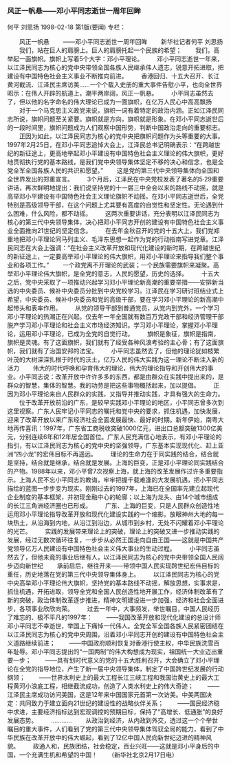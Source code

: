 ### 风正一帆悬——邓小平同志逝世一周年回眸
何平  刘思扬
1998-02-18
第1版(要闻)
专栏：

　　风正一帆悬
　　——邓小平同志逝世一周年回眸
　　新华社记者何平  刘思扬
　　我们，站在巨人的肩膀上。巨人的肩膀托起一个民族的希望；
　　我们，高举起一面旗帜。旗帜上写着5个大字：邓小平理论。
　　邓小平同志逝世一年来，以江泽民同志为核心的党中央带领全国各族人民继承伟人遗志，锐意开拓进取，把建设有中国特色社会主义事业不断推向前进。
　　香港回归、十五大召开、长江黄河截流、江泽民主席访美……一个个载入史册的重大事件告慰小平，也向全世界昭示：在伟人开辟的航道上，潮平两岸阔，风正一帆悬。
　　小平同志虽然去了，但以他的名字命名的伟大理论已成为一面旗帜，在亿万人民心中高高飘扬
　　对于一个马克思主义政党来说，旗帜一词有着特定的政治内涵。正如江泽民同志所说，旗帜问题至关紧要。旗帜就是方向，旗帜就是形象。在邓小平同志逝世后的一段时间里，旗帜问题成为人们观察中国形势，判断中国政治走向的重要标志。
　　正因为如此，以江泽民同志为核心的党中央把旗帜问题作为头等重要的大事。1997年2月25日，在邓小平同志追悼大会上，江泽民总书记明确表示：“在跨越世纪的新征途上，更高地举起邓小平建设有中国特色社会主义理论的伟大旗帜，更好地贯彻执行党的基本路线，是我们党中央领导集体坚定不移的决心和信念，也是全党全军全国各族人民的共识和愿望。”
　　这是党的第三代中央领导集体向全国和全世界发出的郑重宣言。
　　3个月后，江泽民在中央党校发表了著名的5·29重要讲话，再次鲜明地提出：我们说坚持党的十一届三中全会以来的路线不动摇，就是高举邓小平建设有中国特色社会主义理论旗帜不动摇。在邓小平同志逝世后，全党特别是高级领导干部，在这个问题上尤其要有高度的自觉性和坚定性。无论遇到什么困难，什么风险，都不动摇。
　　这两次重要讲话，充分表明以江泽民同志为核心的第三代中央领导集体，决心把邓小平同志开创的建设有中国特色社会主义事业全面推向21世纪的坚定信念。
　　在去年金秋召开的党的十五大上，我们党郑重地把邓小平理论同马列主义、毛泽东思想一起作为党的行动指南写进党章。江泽民同志在大会上强调：“在社会主义改革开放和现代化建设的新时期，在跨越世纪的新征途上，一定要高举邓小平理论的伟大旗帜，用邓小平理论来指导我们整个事业和各项工作。”
　　一个政党离不开理论的武装；一个民族需要旗帜来凝聚。高举邓小平理论伟大旗帜，是全党的意志，人民的愿望，历史的选择。
　　十五大之后，党中央采取了一项推动兴起学习邓小平理论新高潮的重要举措——安排新当选的中央委员、候补中央委员分批到中央党校学习。江泽民在学习研讨班结业式上希望，中央委员、候补中央委员和党的高级干部，要在学习邓小平理论的新高潮中起带头和表率作用。
　　从党的领导干部到普通党员，从党内到党外，一个学习邓小平理论的热潮正在兴起。仅去年一年全国就有数百万党政干部和经济管理干部脱产学习邓小平理论和社会主义市场经济知识。学习邓小平理论，掌握邓小平理论，运用邓小平理论，已成为全党的自觉行动。
　　旗帜是象征，旗帜是指南，旗帜是灵魂。有了这面旗帜，我们就有了经受各种风浪考验的主心骨；有了这面旗帜，我们就有了治国安邦的法宝。
　　小平同志虽然去了，但他的理论犹如枝繁叶茂的大树深深扎根于时代的沃土，亿万人民的伟大实践为这一理论不断注入新的活力
　　伟大的时代呼唤和孕育伟大的理论，伟大的理论指导和开创伟大的事业。小平同志说：改革开放中许许多多的东西，都是由群众在实践中提出来的，是群众的智慧，集体的智慧。我的功劳是把这些事物概括起来，加以提倡。
　　正因为邓小平理论来自人民群众的实践，又指导并推动实践，才具有强大的生命力。
　　位于改革开放前沿的广东，是较早实践邓小平理论的地区，小平同志曾多次到这里视察。广东人民牢记小平同志的嘱托和党中央的要求，抓住机遇，加快发展，迎来了改革开放以来广东经济社会全面发展最快、最好的时期。新年伊始，南粤大地再传喜讯：1997年，广东省工商税收突破1000亿元，进出口总额突破1300亿美元，分别连续6年和12年居全国首位。广东人民充满信心地表示，有邓小平理论的指引，有以江泽民同志为核心的党中央的坚强领导，广东基本实现现代化、赶上亚洲“四小龙”的宏伟目标不再遥远。
　　理论的生命力在于同实践的结合，结合就是坚持，结合就是继承，结合就是发展。上海的巨变，正是邓小平理论同实践结合的产物。1988年以来，邓小平曾7次视察上海，就上海的改革发展作过许多重要指示。上海人民不忘小平同志的教诲，牢牢把握千载难逢的大发展机遇，把小平同志描绘的蓝图一步步变为现实。刚刚过去的1997年，上海已在全国率先建立起现代企业制度的基本框架，并初现金融中心的轮廓；以上海为龙头、由14个城市组成的长江三角洲经济圈也已形成。
　　广东、上海的巨变，只是人民群众创造性地运用邓小平理论指导改革开放和现代化建设实践的一个缩影。放眼神州大地的每一块热土，从沿海到内地，从沿江到沿边，从城市到乡村，无处不闪耀着邓小平理论的光芒。
　　实践的发展带来理论上的突破，理论上的突破又进一步推动实践的发展，经过无数次循环往复，一步步从必然王国走向自由王国——这就是中国共产党领导亿万人民建设有中国特色社会主义伟大事业的生动过程。
　　小平同志虽然去了，但他未竟的事业后继有人，以江泽民同志为核心的党中央带领全国人民阔步迈向新世纪
　　承前启后，继往开来——带领中国人民实现跨世纪宏伟目标的重任，历史地落在党的第三代中央领导集体身上。
　　以江泽民同志为核心的党中央高举邓小平理论伟大旗帜，坚持党的基本路线不动摇，解放思想，实事求是，抓住机遇，开拓进取，领导全党和全国人民创造性地开展工作，经济体制改革有了新的突破，政治体制改革逐步推进，精神文明建设进一步加强，经济和社会全面进步，各项事业欣欣向荣。
　　过去一年中，大事频发，举世瞩目，中国人民经历了难忘的、极不平凡的1997年：
　　——我国改革开放和现代化建设的总设计师邓小平同志不幸逝世，举国上下痛悼一代伟人。全党全军全国各族人民紧密团结在以江泽民同志为核心的党中央周围，沿着邓小平同志开创的建设有中国特色社会主义道路继续前进；
　　——中国政府顺利恢复对香港行使主权，中华民族洗雪百年耻辱。邓小平同志提出的“一国两制”的伟大构想成为现实，祖国统一大业迈出重要一步；
　　——具有划时代意义的党的十五大胜利召开，大会确立了邓小平理论在全党的指导地位，产生了新一届中央领导集体，制定了中国跨世纪发展的行动纲领；
　　——世界水利史上的最大工程长江三峡工程和我国治黄史上的最大工程黄河小浪底工程，相继截流成功，创造了人类水利史上的伟大奇迹；
　　——江泽民主席成功访问美国，这是12年来中国国家元首第一次访美。中美两国决定：共同致力于建立面向21世纪的建设性的战略伙伴关系；
　　——国民经济稳中求进，主要经济指标达到宏观调控的预期目标，保持了“高增长、低通胀”的良好发展态势。
　　…………
　　从政治到经济，从内政到外交，透过这一个个举世瞩目的重大事件，人们看到了党的第三代中央领导集体驾驭全局的能力，看到了中华民族在改革开放中的伟大崛起，看到了12亿中国人民向新世纪迈进的精神风貌。
　　政通人和，民族团结，社会稳定，百业兴旺——这就是邓小平身后的中国，一个充满生机和希望的中国！
　　（新华社北京2月17日电）
